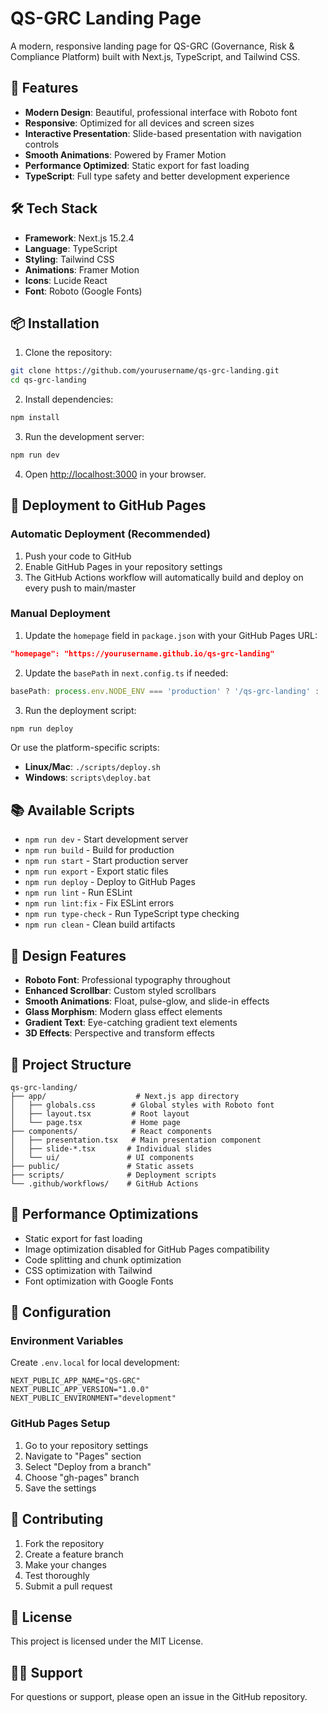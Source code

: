 # QS-GRC Landing Page

A modern, responsive landing page for QS-GRC (Governance, Risk & Compliance Platform) built with Next.js, TypeScript, and Tailwind CSS.

## 🚀 Features

- **Modern Design**: Beautiful, professional interface with Roboto font
- **Responsive**: Optimized for all devices and screen sizes
- **Interactive Presentation**: Slide-based presentation with navigation controls
- **Smooth Animations**: Powered by Framer Motion
- **Performance Optimized**: Static export for fast loading
- **TypeScript**: Full type safety and better development experience

## 🛠️ Tech Stack

- **Framework**: Next.js 15.2.4
- **Language**: TypeScript
- **Styling**: Tailwind CSS
- **Animations**: Framer Motion
- **Icons**: Lucide React
- **Font**: Roboto (Google Fonts)

## 📦 Installation

1. Clone the repository:
```bash
git clone https://github.com/yourusername/qs-grc-landing.git
cd qs-grc-landing
```

2. Install dependencies:
```bash
npm install
```

3. Run the development server:
```bash
npm run dev
```

4. Open [http://localhost:3000](http://localhost:3000) in your browser.

## 🚀 Deployment to GitHub Pages

### Automatic Deployment (Recommended)

1. Push your code to GitHub
2. Enable GitHub Pages in your repository settings
3. The GitHub Actions workflow will automatically build and deploy on every push to main/master

### Manual Deployment

1. Update the `homepage` field in `package.json` with your GitHub Pages URL:
```json
"homepage": "https://yourusername.github.io/qs-grc-landing"
```

2. Update the `basePath` in `next.config.ts` if needed:
```typescript
basePath: process.env.NODE_ENV === 'production' ? '/qs-grc-landing' : '',
```

3. Run the deployment script:
```bash
npm run deploy
```

Or use the platform-specific scripts:
- **Linux/Mac**: `./scripts/deploy.sh`
- **Windows**: `scripts\deploy.bat`

## 📚 Available Scripts

- `npm run dev` - Start development server
- `npm run build` - Build for production
- `npm run start` - Start production server
- `npm run export` - Export static files
- `npm run deploy` - Deploy to GitHub Pages
- `npm run lint` - Run ESLint
- `npm run lint:fix` - Fix ESLint errors
- `npm run type-check` - Run TypeScript type checking
- `npm run clean` - Clean build artifacts

## 🎨 Design Features

- **Roboto Font**: Professional typography throughout
- **Enhanced Scrollbar**: Custom styled scrollbars
- **Smooth Animations**: Float, pulse-glow, and slide-in effects
- **Glass Morphism**: Modern glass effect elements
- **Gradient Text**: Eye-catching gradient text elements
- **3D Effects**: Perspective and transform effects

## 📁 Project Structure

```
qs-grc-landing/
├── app/                    # Next.js app directory
│   ├── globals.css        # Global styles with Roboto font
│   ├── layout.tsx         # Root layout
│   └── page.tsx           # Home page
├── components/            # React components
│   ├── presentation.tsx   # Main presentation component
│   ├── slide-*.tsx       # Individual slides
│   └── ui/               # UI components
├── public/               # Static assets
├── scripts/              # Deployment scripts
└── .github/workflows/    # GitHub Actions
```

## 🎯 Performance Optimizations

- Static export for fast loading
- Image optimization disabled for GitHub Pages compatibility
- Code splitting and chunk optimization
- CSS optimization with Tailwind
- Font optimization with Google Fonts

## 🔧 Configuration

### Environment Variables

Create `.env.local` for local development:
```env
NEXT_PUBLIC_APP_NAME="QS-GRC"
NEXT_PUBLIC_APP_VERSION="1.0.0"
NEXT_PUBLIC_ENVIRONMENT="development"
```

### GitHub Pages Setup

1. Go to your repository settings
2. Navigate to "Pages" section
3. Select "Deploy from a branch"
4. Choose "gh-pages" branch
5. Save the settings

## 🤝 Contributing

1. Fork the repository
2. Create a feature branch
3. Make your changes
4. Test thoroughly
5. Submit a pull request

## 📄 License

This project is licensed under the MIT License.

## 🙋‍♂️ Support

For questions or support, please open an issue in the GitHub repository.
